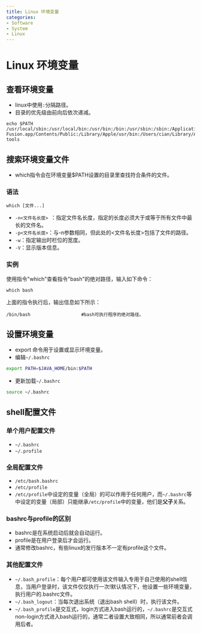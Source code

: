 ```yaml
---
title: Linux 环境变量
categories:
- Software
- System
- Linux
---
```

# Linux 环境变量

## 查看环境变量

- linux中使用`:`分隔路径。
- 目录的优先级由前向后依次递减。

```shell
echo $PATH
/usr/local/sbin:/usr/local/bin:/usr/bin:/bin:/usr/sbin:/sbin:/Applications/VMware Fusion.app/Contents/Public:/Library/Apple/usr/bin:/Users/cian/Library/Android/sdk/tools:/Users/cian/Library/Android/sdk/platform-tools
```

## 搜索环境变量文件

- which指令会在环境变量$PATH设置的目录里查找符合条件的文件。

### 语法

```
which [文件...]
```

- `-n<文件名长度> `：指定文件名长度，指定的长度必须大于或等于所有文件中最长的文件名。
- `-p<文件名长度>`：与-n参数相同，但此处的<文件名长度>包括了文件的路径。
- `-w`：指定输出时栏位的宽度。
- `-V`：显示版本信息。

### 实例

使用指令"which"查看指令"bash"的绝对路径，输入如下命令：

```
which bash
```

上面的指令执行后，输出信息如下所示：

```
/bin/bash                   #bash可执行程序的绝对路径。
```

## 设置环境变量

- export 命令用于设置或显示环境变量。
- 编辑`~/.bashrc`

```bash
export PATH=$JAVA_HOME/bin:$PATH
```

- 更新加载`~/.bashrc`

```bash
source ~/.bashrc
```

## shell配置文件

### 单个用户配置文件

- `~/.bashrc`
- `~/.profile`


### 全局配置文件

- `/etc/bash.bashrc`
- `/etc/profile`
- `/etc/profile`中设定的变量（全局）的可以作用于任何用户，而`~/.bashrc`等中设定的变量（局部）只能继承`/etc/profile`中的变量，他们是**父子**关系。

### bashrc与profile的区别

- bashrc是在系统启动后就会自动运行。
- profile是在用户登录后才会运行。
- 通常修改bashrc，有些linux的发行版本不一定有profile这个文件。

### 其他配置文件

- `~/.bash_profile`：每个用户都可使用该文件输入专用于自己使用的shell信息，当用户登录时，该文件仅仅执行一次!默认情况下，他设置一些环境变量，执行用户的.bashrc文件。
- `~/.bash_logout`：当每次退出系统（退出bash shell）时，执行该文件。
- `~/.bash_profile`是交互式，login方式进入bash运行的，`~/.bashrc`是交互式non-login方式进入bash运行的，通常二者设置大致相同，所以通常前者会调用后者。